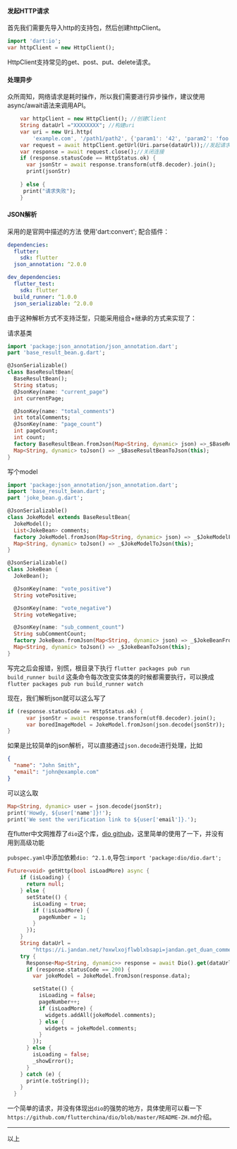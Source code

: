 #### 发起HTTP请求

首先我们需要先导入http的支持包，然后创建httpClient。

``` dart
import 'dart:io';
var httpClient = new HttpClient();
```

HttpClient支持常见的get、post、put、delete请求。

#### 处理异步
众所周知，网络请求是耗时操作，所以我们需要进行异步操作，建议使用async/await语法来调用API。
``` dart
    var httpClient = new HttpClient(); //创建Client
    String dataUrl ="XXXXXXXX"; //构建uri
    var uri = new Uri.http(
        'example.com', '/path1/path2', {'param1': '42', 'param2': 'foo'});//或者这么构建也可以
    var request = await httpClient.getUrl(Uri.parse(dataUrl));//发起请求
    var response = await request.close();//关闭连接
    if (response.statusCode == HttpStatus.ok) {
      var jsonStr = await response.transform(utf8.decoder).join();
      print(jsonStr)
      
    } else {
     print("请求失败");
    }
```

#### JSON解析
采用的是官网中描述的方法
使用'dart:convert';
配合插件：

``` yaml
dependencies:
  flutter:
    sdk: flutter
  json_annotation: ^2.0.0

dev_dependencies:
  flutter_test:
    sdk: flutter
  build_runner: ^1.0.0
  json_serializable: ^2.0.0
```

由于这种解析方式不支持泛型，只能采用组合+继承的方式来实现了：

请求基类

``` dart
import 'package:json_annotation/json_annotation.dart';
part 'base_result_bean.g.dart';

@JsonSerializable()
class BaseResultBean{
  BaseResultBean();
  String status;
  @JsonKey(name: "current_page")
  int currentPage;

  @JsonKey(name: "total_comments")
  int totalComments;
  @JsonKey(name: "page_count")
  int pageCount;
  int count;
  factory BaseResultBean.fromJson(Map<String, dynamic> json) =>_$BaseResultBeanFromJson(json);
  Map<String, dynamic> toJson() => _$BaseResultBeanToJson(this);
}

```

写个model
``` dart
import 'package:json_annotation/json_annotation.dart';
import 'base_result_bean.dart';
part 'joke_bean.g.dart';

@JsonSerializable()
class JokeModel extends BaseResultBean{
  JokeModel();
  List<JokeBean> comments;
  factory JokeModel.fromJson(Map<String, dynamic> json) => _$JokeModelFromJson(json);
  Map<String, dynamic> toJson() => _$JokeModelToJson(this);
}

@JsonSerializable()
class JokeBean {
  JokeBean();

  @JsonKey(name: "vote_positive")
  String votePositive;

  @JsonKey(name: "vote_negative")
  String voteNegative;

  @JsonKey(name: "sub_comment_count")
  String subCommentCount;
  factory JokeBean.fromJson(Map<String, dynamic> json) => _$JokeBeanFromJson(json);
  Map<String, dynamic> toJson() => _$JokeBeanToJson(this);
}
```

写完之后会报错，别慌，根目录下执行
`flutter packages pub run build_runner build`
这条命令每次改变实体类的时候都需要执行，可以换成
`flutter packages pub run build_runner watch`

现在，我们解析json就可以这么写了

``` dart
if (response.statusCode == HttpStatus.ok) {
      var jsonStr = await response.transform(utf8.decoder).join();
      var boredImageModel = JokeModel.fromJson(json.decode(jsonStr));
}
```

如果是比较简单的json解析，可以直接通过`json.decode`进行处理，比如
``` json
{
  "name": "John Smith",
  "email": "john@example.com"
}
```
可以这么取
``` dart
Map<String, dynamic> user = json.decode(jsonStr);
print('Howdy, ${user['name']}!');
print('We sent the verification link to ${user['email']}.');
```

在flutter中文网推荐了`dio`这个库，[dio github](https://github.com/flutterchina/dio)，这里简单的使用了一下，并没有用到高级功能

`pubspec.yaml`中添加依赖`dio: ^2.1.0`,导包:`import 'package:dio/dio.dart';`

``` dart
Future<void> getHttp(bool isLoadMore) async {
    if (isLoading) {
      return null;
    } else {
      setState(() {
        isLoading = true;
        if (!isLoadMore) {
          pageNumber = 1;
        }
      });
    }
    String dataUrl =
        "https://i.jandan.net/?oxwlxojflwblxbsapi=jandan.get_duan_comments&page=$pageNumber";
    try {
      Response<Map<String, dynamic>> response = await Dio().get(dataUrl);
      if (response.statusCode == 200) {
        var jokeModel = JokeModel.fromJson(response.data);

        setState(() {
          isLoading = false;
          pageNumber++;
          if (isLoadMore) {
            widgets.addAll(jokeModel.comments);
          } else {
            widgets = jokeModel.comments;
          }
        });
      } else {
        isLoading = false;
        _showError();
      }
    } catch (e) {
      print(e.toString());
    }
  }
```

一个简单的请求，并没有体现出`dio`的强势的地方，具体使用可以看一下`https://github.com/flutterchina/dio/blob/master/README-ZH.md`介绍。



----

以上